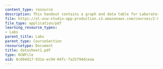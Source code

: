 ```yaml
---
content_type: resource
description: This handout contains a graph and data table for Laboratory Module 1.
file: https://ol-ocw-studio-app-production.s3.amazonaws.com/courses/2-002-mechanics-and-materials-ii-spring-2004/8c604d17931eec9404fcfa25794dceaa_datasheet1.pdf
file_type: application/pdf
learning_resource_types:
- Labs
parent_title: Labs
parent_type: CourseSection
resourcetype: Document
title: datasheet1.pdf
type: OCWFile
uid: 8c604d17-931e-ec94-04fc-fa25794dceaa
---
```

